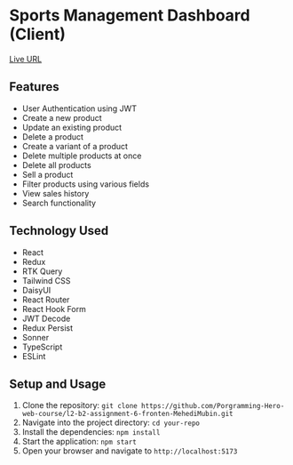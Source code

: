 # Sports Management Dashboard (Client)

[Live URL](https://storied-biscuit-df9268.netlify.app/)

## Features

-  User Authentication using JWT
-  Create a new product
-  Update an existing product
-  Delete a product
-  Create a variant of a product
-  Delete multiple products at once
-  Delete all products
-  Sell a product
-  Filter products using various fields
-  View sales history
-  Search functionality

## Technology Used

-  React
-  Redux
-  RTK Query
-  Tailwind CSS
-  DaisyUI
-  React Router
-  React Hook Form
-  JWT Decode
-  Redux Persist
-  Sonner
-  TypeScript
-  ESLint

## Setup and Usage

1. Clone the repository: `git clone https://github.com/Porgramming-Hero-web-course/l2-b2-assignment-6-fronten-MehediMubin.git`
2. Navigate into the project directory: `cd your-repo`
3. Install the dependencies: `npm install`
4. Start the application: `npm start`
5. Open your browser and navigate to `http://localhost:5173`
